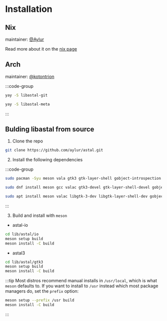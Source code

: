 # Installation

## Nix

maintainer: [@Aylur](https://github.com/Aylur)

Read more about it on the [nix page](./nix#astal)

## Arch

maintainer: [@kotontrion](https://github.com/kotontrion)

<!--TODO: fix aur package names-->

:::code-group

```sh [Core Library]
yay -S libastal-git
```

```sh [Every Library]
yay -S libastal-meta
```

:::

## Bulding libastal from source

1. Clone the repo

```sh
git clone https://github.com/aylur/astal.git
```

2. Install the following dependencies

:::code-group

```sh [<i class="devicon-archlinux-plain"></i> Arch]
sudo pacman -Syu meson vala gtk3 gtk-layer-shell gobject-introspection
```

```sh [<i class="devicon-fedora-plain"></i> Fedora]
sudo dnf install meson gcc valac gtk3-devel gtk-layer-shell-devel gobject-introspection-devel
```

```sh [<i class="devicon-ubuntu-plain"></i> Ubuntu]
sudo apt install meson valac libgtk-3-dev libgtk-layer-shell-dev gobject-introspection libgirepository1.0-dev
```

:::

3. Build and install with `meson`

- astal-io

```sh
cd lib/astal/io
meson setup build
meson install -C build
```

- astal3

```sh
cd lib/astal/gtk3
meson setup build
meson install -C build
```

:::tip
Most distros recommend manual installs in `/usr/local`,
which is what `meson` defaults to. If you want to install to `/usr`
instead which most package managers do, set the `prefix` option:

```sh
meson setup --prefix /usr build
meson install -C build
```

:::
